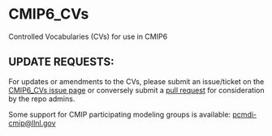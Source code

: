 # CMIP6_CVs
Controlled Vocabularies (CVs) for use in CMIP6

UPDATE REQUESTS:
----------------

For updates or amendments to the CVs, please submit an issue/ticket on the [CMIP6_CVs issue page](https://github.com/WCRP-CMIP/CMIP6_CVs/issues) or conversely submit a [pull request](https://github.com/WCRP-CMIP/CMIP6_CVs/pulls) for consideration by the repo admins.

Some support for CMIP participating modeling groups is available: pcmdi-cmip@llnl.gov
